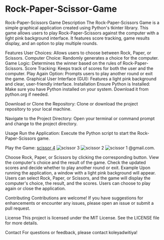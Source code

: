 # Rock-Paper-Scissor-Game
Rock-Paper-Scissors Game
Description
The Rock-Paper-Scissors Game is a simple graphical application created using Python's tkinter library. This game allows users to play Rock-Paper-Scissors against the computer with a light pink background interface. It features score tracking, game results display, and an option to play multiple rounds.

Features
User Choices: Allows users to choose between Rock, Paper, or Scissors.
Computer Choice: Randomly generates a choice for the computer.
Game Logic: Determines the winner based on the rules of Rock-Paper-Scissors.
Score Tracking: Keeps track of scores for both the user and the computer.
Play Again Option: Prompts users to play another round or exit the game.
Graphical User Interface (GUI): Features a light pink background and clear, user-friendly interface.
Installation
Ensure Python is Installed:
Make sure you have Python installed on your system. Download it from python.org if needed.

Download or Clone the Repository:
Clone or download the project repository to your local machine.

Navigate to the Project Directory:
Open your terminal or command prompt and change to the project directory.

Usage
Run the Application:
Execute the Python script to start the Rock-Paper-Scissors game.

Play the Game:
[scissor 4](https://github.com/user-attachments/assets/83f0daee-be7a-4cd4-8898-187a51a769fb)
![scissor 3](https://github.com/user-attachments/assets/76089822-6001-437f-a402-eb56207c3ce4)
![scissor 2](https://github.com/user-attachments/assets/18396813-f029-4214-8530-7dc47631bffb)
![scissor 1](https://github.com/user-attachments/assets/27b5c58a-7548-4b76-92a0-fc3f0165fc0f)
@gmail.com.

Choose Rock, Paper, or Scissors by clicking the corresponding button.
View the computer's choice and the result of the game.
Check the updated scores and decide whether to play another round or exit.
Example
Upon running the application, a window with a light pink background will appear. Users can select Rock, Paper, or Scissors, and the game will display the computer's choice, the result, and the scores. Users can choose to play again or close the application.

Contributing
Contributions are welcome! If you have suggestions for enhancements or encounter any issues, please open an issue or submit a pull request.

License
This project is licensed under the MIT License. See the LICENSE file for more details.

Contact
For questions or feedback, please contact koleyadwitiya!
